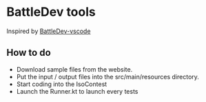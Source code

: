 BattleDev tools
===============
Inspired by [BattleDev-vscode](https://github.com/javascriptdezero/BattleDev-vscode)

How to do
---------
* Download sample files from the website.
* Put the input / output files into the src/main/resources directory.
* Start coding into the IsoContest 
* Launch the Runner.kt to launch every tests
